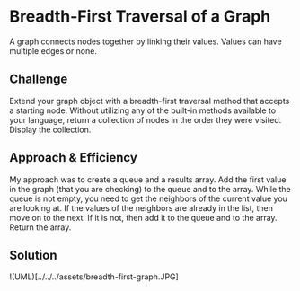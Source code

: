 # Breadth-First Traversal of a Graph
A graph connects nodes together by linking their values. Values can have multiple edges or none.

## Challenge
Extend your graph object with a breadth-first traversal method that accepts a starting node. Without utilizing any of the built-in methods available to your language, return a collection of nodes in the order they were visited. Display the collection.

## Approach & Efficiency
My approach was to create a queue and a results array. Add the first value in the graph (that you are checking) to the queue and to the array. While the queue is not empty, you need to get the neighbors of the current value you are looking at. If the values of the neighbors are already in the list, then move on to the next. If it is not, then add it to the queue and to the array. Return the array.

## Solution
!(UML)[../../../assets/breadth-first-graph.JPG]